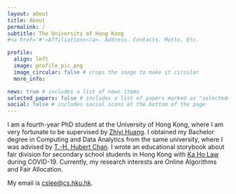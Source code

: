 ```yaml
---
layout: about
title: About
permalink: /
subtitle: The University of Hong Kong
#<a href='#'>Affiliations</a>. Address. Contacts. Motto. Etc.

profile:
  align: left
  image: profile_pic.png
  image_circular: false # crops the image to make it circular
  more_info:

news: true # includes a list of news items
selected_papers: false # includes a list of papers marked as "selected={true}"
social: false # includes social icons at the bottom of the page
---
```


I am a fourth-year PhD student at the University of Hong Kong, where I am very fortunate to be supervised by [Zhiyi Huang](https://i.cs.hku.hk/~zhiyi/). I obtained my Bachelor degree in Computing and Data Analytics from the same university, where I was advised by [T.-H. Hubert Chan](https://i.cs.hku.hk/~hubert/). I wrote an educational storybook about fair division for secondary school students in Hong Kong with [Ka Ho Law](https://hkumath.hku.hk/MathWWW/people.php?faculty.lawkaho) during COVID-19. Currently, my research interests are Online Algorithms and Fair Allocation.

My email is [cslee@cs.hku.hk](mailto:cslee@cs.hku.hk).
